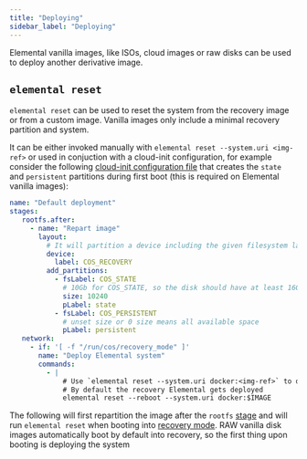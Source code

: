 ```yaml
---
title: "Deploying"
sidebar_label: "Deploying"
---
```



Elemental vanilla images, like ISOs, cloud images or raw disks can be used to deploy another derivative image.

## `elemental reset`

`elemental reset` can be used to reset the system from the recovery image or from a custom image. Vanilla images only include a minimal recovery partition and system.

It can be either invoked manually with `elemental reset --system.uri <img-ref>` or used in conjuction with a cloud-init configuration, for example consider the following [cloud-init configuration file](../reference/cloud_init) that creates the `state` and `persistent` partitions during first boot (this is required on Elemental vanilla images):


```yaml
name: "Default deployment"
stages:
   rootfs.after:
     - name: "Repart image"
       layout:
         # It will partition a device including the given filesystem label or part label (filesystem label matches first)
         device:
           label: COS_RECOVERY
         add_partitions:
           - fsLabel: COS_STATE
             # 10Gb for COS_STATE, so the disk should have at least 16Gb
             size: 10240
             pLabel: state
           - fsLabel: COS_PERSISTENT
             # unset size or 0 size means all available space
             pLabel: persistent
   network:
     - if: '[ -f "/run/cos/recovery_mode" ]'
       name: "Deploy Elemental system"
       commands:
         - |
             # Use `elemental reset --system.uri docker:<img-ref>` to deploy a custom image
             # By default the recovery Elemental gets deployed
             elemental reset --reboot --system.uri docker:$IMAGE
```

The following will first repartition the image after the `rootfs` [stage](../customizing/stages) and will run `elemental reset` when booting into [recovery mode](recovery). RAW vanilla disk images automatically boot by default into recovery, so the first thing upon booting is deploying the system
